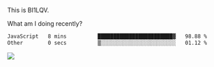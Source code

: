 This is BI1LQV.

What am I doing recently?

<!--START_SECTION:waka-->

```txt
JavaScript   8 mins          ████████████████████████▓   98.88 %
Other        0 secs          ▒░░░░░░░░░░░░░░░░░░░░░░░░   01.12 %
```

<!--END_SECTION:waka-->

<img src="https://github-readme-stats.vercel.app/api?username=bi1lqv&show_icons=true&count_private=true">
